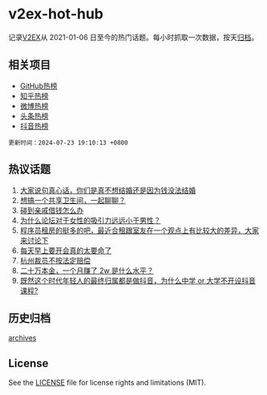 # v2ex-hot-hub

 记录[V2EX](https://www.v2ex.com/)从 2021-01-06 日至今的热门话题。每小时抓取一次数据，按天[归档](archives)。
 
 ## 相关项目

- [GitHub热榜](https://github.com/lonnyzhang423/github-hot-hub)
- [知乎热榜](https://github.com/lonnyzhang423/zhihu-hot-hub)
- [微博热榜](https://github.com/lonnyzhang423/weibo-hot-hub)
- [头条热榜](https://github.com/lonnyzhang423/toutiao-hot-hub)
- [抖音热榜](https://github.com/lonnyzhang423/douyin-hot-hub)


 `更新时间：2024-07-23 19:10:13 +0800`

## 热议话题

1. [大家说句真心话，你们是真不想结婚还是因为钱没法结婚](https://www.v2ex.com/t/1059354)
1. [想搞一个共享卫生间，一起聊聊？](https://www.v2ex.com/t/1059317)
1. [碰到亲戚借钱怎么办](https://www.v2ex.com/t/1059397)
1. [为什么论坛对于女性的吸引力远远小于男性？](https://www.v2ex.com/t/1059299)
1. [程序员租房的挺多的吧，最近合租跟室友在一个观点上有比较大的差异，大家来讨论下](https://www.v2ex.com/t/1059376)
1. [每天早上要开会真的太要命了](https://www.v2ex.com/t/1059306)
1. [杭州裁员不按法定赔偿](https://www.v2ex.com/t/1059313)
1. [二十万本金，一个月赚了 2w 是什么水平？](https://www.v2ex.com/t/1059391)
1. [既然这个时代年轻人的最终归属都是做抖音，为什么中学 or 大学不开设抖音课程?](https://www.v2ex.com/t/1059307)

## 历史归档

[archives](archives)

## License

See the [LICENSE](LICENSE) file for license rights and limitations (MIT).
